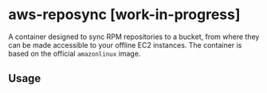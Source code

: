 # aws-reposync [work-in-progress]

A container designed to sync RPM repositories to a bucket, from where they can be made accessible to your offline EC2 instances.
The container is based on the official `amazonlinux` image.

## Usage

